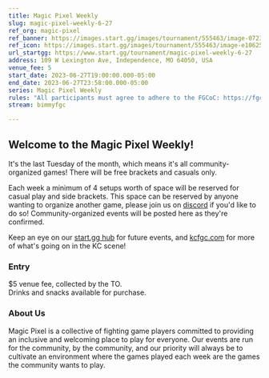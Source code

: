 ```yaml
---
title: Magic Pixel Weekly
slug: magic-pixel-weekly-6-27
ref_org: magic-pixel
ref_banner: https://images.start.gg/images/tournament/555463/image-072364fa149e3a694153505ed7bc942c.png?ehk=eHRifVlcYRZX1wUXIbCa71YhDquOYbFDfWv02Z1Tn18%3D&ehkOptimized=NFFi4mxCvx5ePHdJkn3Ft8I7Jw72mb6q92PO7I0J0d0%3D
ref_icon: https://images.start.gg/images/tournament/555463/image-e1062500b5288cc13021b2a6ffdd32cf.png?ehk=yNkjG2DpoH%2FoNrVHtS80azfHyVWrqoJ20s8iwZ4cSDE%3D&ehkOptimized=hofE%2F4ay%2BHBCr42WNFMk4URg7LHB5aB7dsXPTUSvj5Y%3D
url_startgg: https://www.start.gg/tournament/magic-pixel-weekly-6-27
address: 109 W Lexington Ave, Independence, MO 64050, USA
venue_fee: 5
start_date: 2023-06-27T19:00:00.000-05:00
end_date: 2023-06-27T23:58:00.000-05:00
series: Magic Pixel Weekly
rules: "All participants must agree to adhere to the FGCoC: https://fgcoc.com/"
stream: bimmyfgc

---
```


## Welcome to the Magic Pixel Weekly! 

It's the last Tuesday of the month, which means it's all community-organized games! There will be free brackets and casuals only.

Each week a minimum of 4 setups worth of space will be reserved for casual play and side brackets. This space can be reserved by anyone wanting to organize another game, please join us on  [discord](https://discord.gg/jkmn6CVrrQ) if you'd like to do so! Community-organized events will be posted here as they're confirmed.

Keep an eye on our [start.gg hub](https://www.start.gg/hub/magic-pixel) for future events, and [kcfgc.com](https://kcfgc.com) for more of what's going on in the KC scene!

### Entry

$5 venue fee, collected by the TO.  
Drinks and snacks available for purchase.

### About Us

Magic Pixel is a collective of fighting game players committed to providing an inclusive and welcoming place to play for everyone. Our events are run for the community, by the community, and our priority will always be to cultivate an environment where the games played each week are the games the community wants to play.
  